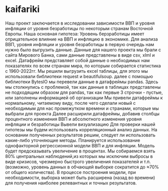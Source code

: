# kaifariki
Наш проект заключается в исследовании зависимости ВВП и уровня инфляции от уровня безработицы по некоторым странам Восточной Европы.
Наша основная гипотеза: Уровень берзработицы имеет отрицательное влияние на ВВП и инфляцию в экономике.
Для анализа ВВП, уровня инфляции и уровня безработицы в первую очередь нам нужно было выгрузить данные.
Данные для нашего проекта мы брали с сайта Мирового Банка, сами данные представлены в виде csv, xlml и excel.
Датафрейм представляет собой данные о необходимых нам показателях по всем странам мира, по которым собирается статистика с 1960-2022гг.
Мы решили выгрузить excel таблицы, для этого мы использовали библиотеки request и beautifulsoup.
далее с помощью библиотеки BytesIO мы перевели данные в датафреймы pandas.
Здесь мы столкнулись с проблемой, так как данные в таблицах представлены не подходящим образом для pandas, так как первые 3 строчки - пустые, или заполнены информацией об организации
Мы привели датафреймы к нормальному, читаемому виду, после чего сделали новый с необходимым для нас промежутком времени и странами, которые мы выбрали для проекта
Далее расширили датафреймы, добавив столбцы процентного изменения ВВП и абсолютного изменения уровня инфляции и безработицы
Вывели визуализацию
Для проверки нашей гипотезы мы будем использовать корреляционный анализ данных. На основании полученных результатов решим, следует ли использовать какие-либо уточняющие методы.
Планируется использование однофакторной регрессионной модели ВВП и для инфляции. Модель будет предсказывать увеличение в процентах. Мы собираемся взять 80% центральных наблюдений,из которых мы исключим выбросы в виде кризисов, чрезмерно быстрого увеличения показателей и т.п. (возможно, уровень данных в обчающей выборке сократится до ≈70% от общего количества).
В процессе построения модели, при необходимости, выборка может быть расширена (назад во времени) для получения наиболее релевантных и точных результатов.
